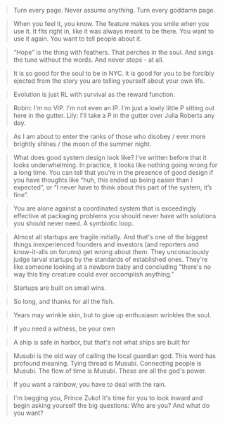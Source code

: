 > Turn every page. Never assume anything. Turn every goddamn page.

> When you feel it, you know. The feature makes you smile when you use it. It fits right in, like it was always meant to be there. You want to use it again. You want to tell people about it.

> “Hope” is the thing with feathers. That perches in the soul. And sings the tune without the words. And never stops - at all.

> It is so good for the soul to be in NYC. it is good for you to be forcibly ejected from the story you are telling yourself about your own life.

>  Evolution is just RL with survival as the reward function.

> Robin: I'm no VIP. I'm not even an IP. I'm just a lowly little P sitting out here in the gutter.
> Lily: I'll take a P in the gutter over Julia Roberts any day.

> As I am about to enter the ranks of those who disobey / ever more brightly shines / the moon of the summer night.

> What does good system design look like? I’ve written before that it looks underwhelming. In practice, it looks like nothing going wrong for a long time. You can tell that you’re in the presence of good design if you have thoughts like “huh, this ended up being easier than I expected”, or “I never have to think about this part of the system, it’s fine”.

> You are alone against a coordinated system that is exceedingly effective at packaging problems you should never have with solutions you should never need. A symbiotic loop.

> Almost all startups are fragile initially. And that's one of the biggest things inexperienced founders and investors (and reporters and know-it-alls on forums) get wrong about them. They unconsciously judge larval startups by the standards of established ones. They're like someone looking at a newborn baby and concluding "there's no way this tiny creature could ever accomplish anything."

> Startups are built on small wins.

> So long, and thanks for all the fish.

> Years may wrinkle skin, but to give up enthusiasm wrinkles the soul.

> If you need a witness, be your own

> A ship is safe in harbor, but that's not what ships are built for

> Musubi is the old way of calling the local guardian god. This word has profound meaning. Tying thread is Musubi. Connecting people is Musubi. The flow of time is Musubi. These are all the god's power.

> If you want a rainbow, you have to deal with the rain.

> I'm begging you, Prince Zuko! It's time for you to look inward and begin asking yourself the big questions: Who are you? And what do you want?
